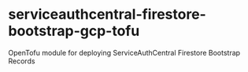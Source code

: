 # serviceauthcentral-firestore-bootstrap-gcp-tofu
OpenTofu module for deploying ServiceAuthCentral Firestore Bootstrap Records
